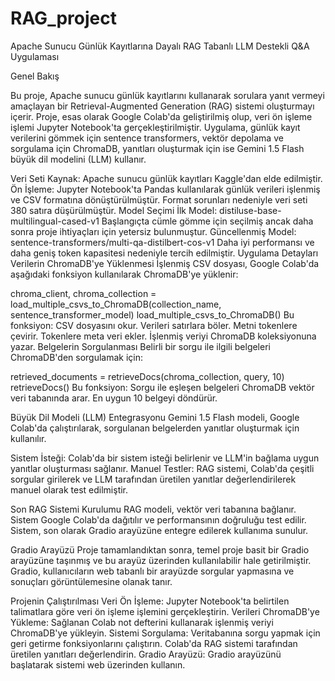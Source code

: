 # RAG_project
Apache Sunucu Günlük Kayıtlarına Dayalı RAG Tabanlı LLM Destekli Q&A Uygulaması

Genel Bakış

Bu proje, Apache sunucu günlük kayıtlarını kullanarak sorulara yanıt vermeyi amaçlayan bir Retrieval-Augmented Generation (RAG) sistemi oluşturmayı içerir. Proje, esas olarak Google Colab'da geliştirilmiş olup, veri ön işleme işlemi Jupyter Notebook'ta gerçekleştirilmiştir. Uygulama, günlük kayıt verilerini gömmek için sentence transformers, vektör depolama ve sorgulama için ChromaDB, yanıtları oluşturmak için ise Gemini 1.5 Flash büyük dil modelini (LLM) kullanır.

Veri Seti
Kaynak: Apache sunucu günlük kayıtları Kaggle'dan elde edilmiştir.
Ön İşleme:
Jupyter Notebook'ta Pandas kullanılarak günlük verileri işlenmiş ve CSV formatına dönüştürülmüştür.
Format sorunları nedeniyle veri seti 380 satıra düşürülmüştür.
Model Seçimi
İlk Model: distiluse-base-multilingual-cased-v1
Başlangıçta cümle gömme için seçilmiş ancak daha sonra proje ihtiyaçları için yetersiz bulunmuştur.
Güncellenmiş Model: sentence-transformers/multi-qa-distilbert-cos-v1
Daha iyi performansı ve daha geniş token kapasitesi nedeniyle tercih edilmiştir.
Uygulama Detayları
Verilerin ChromaDB'ye Yüklenmesi
İşlenmiş CSV dosyası, Google Colab'da aşağıdaki fonksiyon kullanılarak ChromaDB'ye yüklenir:

chroma_client, chroma_collection = load_multiple_csvs_to_ChromaDB(collection_name, sentence_transformer_model)
load_multiple_csvs_to_ChromaDB()
Bu fonksiyon:
CSV dosyasını okur.
Verileri satırlara böler.
Metni tokenlere çevirir.
Tokenlere meta veri ekler.
İşlenmiş veriyi ChromaDB koleksiyonuna yazar.
Belgelerin Sorgulanması
Belirli bir sorgu ile ilgili belgeleri ChromaDB'den sorgulamak için:

retrieved_documents = retrieveDocs(chroma_collection, query, 10)
retrieveDocs()
Bu fonksiyon:
Sorgu ile eşleşen belgeleri ChromaDB vektör veri tabanında arar.
En uygun 10 belgeyi döndürür.

Büyük Dil Modeli (LLM) Entegrasyonu
Gemini 1.5 Flash modeli, Google Colab'da çalıştırılarak, sorgulanan belgelerden yanıtlar oluşturmak için kullanılır.

Sistem İsteği: Colab'da bir sistem isteği belirlenir ve LLM'in bağlama uygun yanıtlar oluşturması sağlanır.
Manuel Testler: RAG sistemi, Colab'da çeşitli sorgular girilerek ve LLM tarafından üretilen yanıtlar değerlendirilerek manuel olarak test edilmiştir.

Son RAG Sistemi Kurulumu
RAG modeli, vektör veri tabanına bağlanır.
Sistem Google Colab'da dağıtılır ve performansının doğruluğu test edilir.
Sistem, son olarak Gradio arayüzüne entegre edilerek kullanıma sunulur.

Gradio Arayüzü
Proje tamamlandıktan sonra, temel proje basit bir Gradio arayüzüne taşınmış ve bu arayüz üzerinden kullanılabilir hale getirilmiştir. Gradio, kullanıcıların web tabanlı bir arayüzde sorgular yapmasına ve sonuçları görüntülemesine olanak tanır.

Projenin Çalıştırılması
Veri Ön İşleme: Jupyter Notebook'ta belirtilen talimatlara göre veri ön işleme işlemini gerçekleştirin.
Verileri ChromaDB'ye Yükleme:
Sağlanan Colab not defterini kullanarak işlenmiş veriyi ChromaDB'ye yükleyin.
Sistemi Sorgulama:
Veritabanına sorgu yapmak için geri getirme fonksiyonlarını çalıştırın.
Colab'da RAG sistemi tarafından üretilen yanıtları değerlendirin.
Gradio Arayüzü:
Gradio arayüzünü başlatarak sistemi web üzerinden kullanın.
